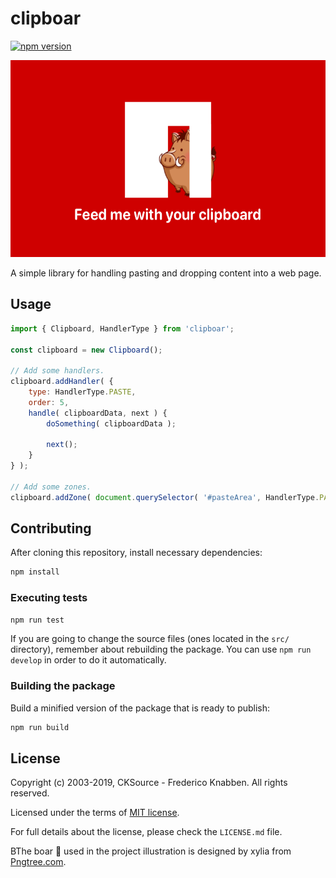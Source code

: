 # clipboar

[![npm version](https://badge.fury.io/js/clipboar.svg)](https://www.npmjs.com/package/clipboar)

<img src="./boar-graphics.png" alt="" width="600" height="315">

A simple library for handling pasting and dropping content into a web page.

## Usage

```js
import { Clipboard, HandlerType } from 'clipboar';

const clipboard = new Clipboard();

// Add some handlers.
clipboard.addHandler( {
	type: HandlerType.PASTE,
	order: 5,
	handle( clipboardData, next ) {
		doSomething( clipboardData );

		next();
	}
} );

// Add some zones.
clipboard.addZone( document.querySelector( '#pasteArea', HandlerType.PASTE ) );
```

## Contributing

After cloning this repository, install necessary dependencies:

```bash
npm install
```

### Executing tests

```bash
npm run test
```

If you are going to change the source files (ones located in the `src/` directory), remember about rebuilding the package. You can use `npm run develop` in order to do it automatically.

### Building the package

Build a minified version of the package that is ready to publish:

```bash
npm run build
```

## License

Copyright (c) 2003-2019, CKSource - Frederico Knabben. All rights reserved.

Licensed under the terms of [MIT license](https://opensource.org/licenses/MIT).

For full details about the license, please check the `LICENSE.md` file.

BThe boar 🐗 used in the project illustration is designed by xylia from [Pngtree.com](https://pngtree.com/).
